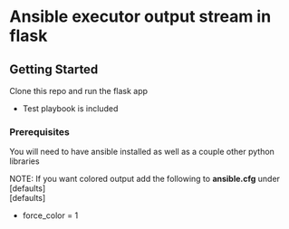 # Ansible executor output stream in flask

## Getting Started

Clone this repo and run the flask app
- Test playbook is included

### Prerequisites
You will need to have ansible installed as well as a couple other python libraries

NOTE: If you want colored output add the following to <b>ansible.cfg</b> under [defaults]
  <br>
  [defaults]
- force_color = 1 

